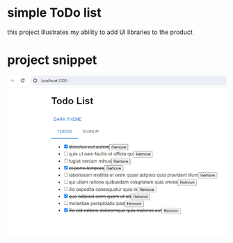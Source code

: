 # simple ToDo list
this project illustrates my ability to add UI libraries to the product
# project snippet
![Preview](preview.jpg)